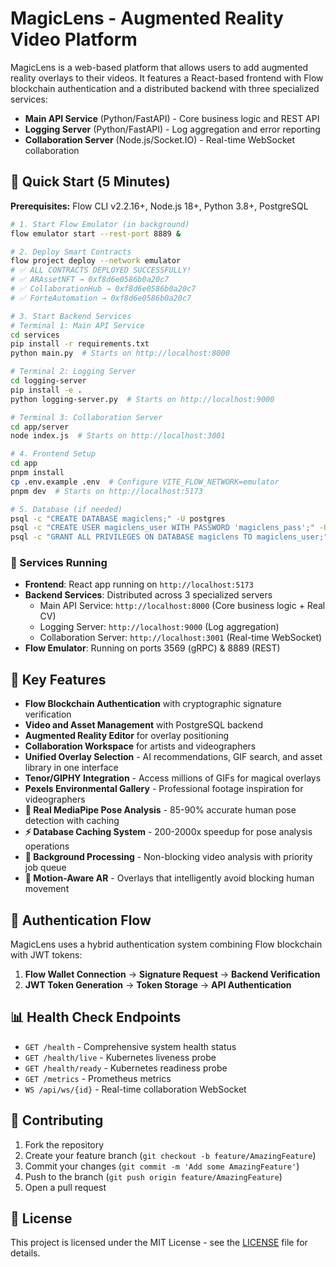 # MagicLens - Augmented Reality Video Platform

MagicLens is a web-based platform that allows users to add augmented reality overlays to their videos. It features a React-based frontend with Flow blockchain authentication and a distributed backend with three specialized services:

- **Main API Service** (Python/FastAPI) - Core business logic and REST API
- **Logging Server** (Python/FastAPI) - Log aggregation and error reporting  
- **Collaboration Server** (Node.js/Socket.IO) - Real-time WebSocket collaboration

## 🚀 Quick Start (5 Minutes)

**Prerequisites:** Flow CLI v2.2.16+, Node.js 18+, Python 3.8+, PostgreSQL

```bash
# 1. Start Flow Emulator (in background)
flow emulator start --rest-port 8889 &

# 2. Deploy Smart Contracts
flow project deploy --network emulator
# ✅ ALL CONTRACTS DEPLOYED SUCCESSFULLY!
# ✅ ARAssetNFT → 0xf8d6e0586b0a20c7
# ✅ CollaborationHub → 0xf8d6e0586b0a20c7
# ✅ ForteAutomation → 0xf8d6e0586b0a20c7

# 3. Start Backend Services
# Terminal 1: Main API Service
cd services
pip install -r requirements.txt
python main.py  # Starts on http://localhost:8000

# Terminal 2: Logging Server  
cd logging-server
pip install -e .
python logging-server.py  # Starts on http://localhost:9000

# Terminal 3: Collaboration Server
cd app/server
node index.js  # Starts on http://localhost:3001

# 4. Frontend Setup
cd app
pnpm install
cp .env.example .env  # Configure VITE_FLOW_NETWORK=emulator
pnpm dev  # Starts on http://localhost:5173

# 5. Database (if needed)
psql -c "CREATE DATABASE magiclens;" -U postgres
psql -c "CREATE USER magiclens_user WITH PASSWORD 'magiclens_pass';" -U postgres
psql -c "GRANT ALL PRIVILEGES ON DATABASE magiclens TO magiclens_user;" -U postgres
```

### 🎉 Services Running
- **Frontend**: React app running on `http://localhost:5173`
- **Backend Services**: Distributed across 3 specialized servers
  - Main API Service: `http://localhost:8000` (Core business logic + Real CV)
  - Logging Server: `http://localhost:9000` (Log aggregation)
  - Collaboration Server: `http://localhost:3001` (Real-time WebSocket)
- **Flow Emulator**: Running on ports 3569 (gRPC) & 8889 (REST)

## 🎯 Key Features

- **Flow Blockchain Authentication** with cryptographic signature verification
- **Video and Asset Management** with PostgreSQL backend
- **Augmented Reality Editor** for overlay positioning
- **Collaboration Workspace** for artists and videographers
- **Unified Overlay Selection** - AI recommendations, GIF search, and asset library in one interface
- **Tenor/GIPHY Integration** - Access millions of GIFs for magical overlays
- **Pexels Environmental Gallery** - Professional footage inspiration for videographers
- **🧠 Real MediaPipe Pose Analysis** - 85-90% accurate human pose detection with caching
- **⚡ Database Caching System** - 200-2000x speedup for pose analysis operations
- **🔄 Background Processing** - Non-blocking video analysis with priority job queue
- **🎯 Motion-Aware AR** - Overlays that intelligently avoid blocking human movement

## 🔐 Authentication Flow

MagicLens uses a hybrid authentication system combining Flow blockchain with JWT tokens:

1. **Flow Wallet Connection** → **Signature Request** → **Backend Verification** 
2. **JWT Token Generation** → **Token Storage** → **API Authentication**

## 📊 Health Check Endpoints

- `GET /health` - Comprehensive system health status
- `GET /health/live` - Kubernetes liveness probe
- `GET /health/ready` - Kubernetes readiness probe
- `GET /metrics` - Prometheus metrics
- `WS /api/ws/{id}` - Real-time collaboration WebSocket

## 🤝 Contributing

1. Fork the repository
2. Create your feature branch (`git checkout -b feature/AmazingFeature`)
3. Commit your changes (`git commit -m 'Add some AmazingFeature'`)
4. Push to the branch (`git push origin feature/AmazingFeature`)
5. Open a pull request

## 📄 License

This project is licensed under the MIT License - see the [LICENSE](LICENSE) file for details.